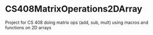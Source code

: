 # CS408MatrixOperations2DArray

Project for CS 408 doing matrix ops (add, sub, mult) using macros and functions on 2D arrays
